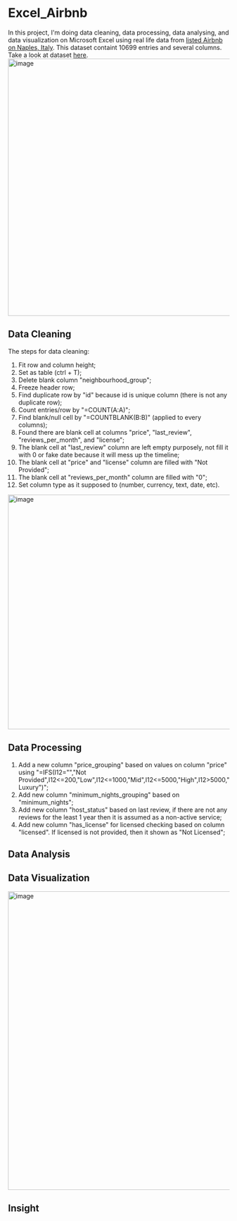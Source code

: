 # Excel_Airbnb
In this project, I'm doing data cleaning, data processing, data analysing, and data visualization on Microsoft Excel using real life data from [listed Airbnb on Naples, Italy](https://insideairbnb.com/). This dataset containt 10699 entries and several columns. Take a look at dataset [here](/airbnb_naples1.xlsx).
<img width="1913" height="584" alt="image" src="https://github.com/user-attachments/assets/becf97c3-a3e4-4731-b574-f4a557b768c9" />


## Data Cleaning 
The steps for data cleaning:
1. Fit row and column height;
2. Set as table (ctrl + T);
3. Delete blank column "neighbourhood_group";
4. Freeze header row;
5. Find duplicate row by "id" because id is unique column (there is not any duplicate row);
6. Count entries/row by "=COUNT(A:A)";
7. Find blank/null cell by "=COUNTBLANK(B:B)" (applied to every columns);
8. Found there are blank cell at columns "price", "last\_review", "reviews\_per\_month", and "license";
9. The blank cell at "last\_review" column are left empty purposely, not fill it with 0 or fake date because it will mess up the timeline;
10. The blank cell at "price" and "license" column are filled with "Not Provided";
11. The blank cell at "reviews\_per\_month" column are filled with "0";
12. Set column type as it supposed to (number, currency, text, date, etc).

<img width="1919" height="533" alt="image" src="https://github.com/user-attachments/assets/00af1755-46dd-4faa-bf04-29beee97d9d4" />


## Data Processing
1. Add a new column "price_grouping" based on values on column "price" using "=IFS(I12="","Not Provided",I12<=200,"Low",I12<=1000,"Mid",I12<=5000,"High",I12>5000,"Luxury")";
2. Add new column "minimum_nights_grouping" based on "minimum_nights";
3. Add new column "host_status" based on last review, if there are not any reviews for the least 1 year then it is assumed as a non-active service;
4. Add new column "has_license" for licensed checking based on column "licensed". If licensed is not provided, then it shown as "Not Licensed";


## Data Analysis 
## Data Visualization
<img width="1234" height="678" alt="image" src="https://github.com/user-attachments/assets/d31ca386-edd7-4591-98e2-b7ac47a2d45d" />



## Insight
